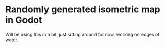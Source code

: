 # Randomly generated isometric map in Godot
Will be using this in a bit, just sitting around for now, working on edges of water.



